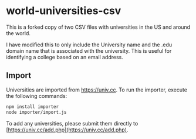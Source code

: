 world-universities-csv
======================
This is a forked copy of two CSV files with universities in the US and around the world.

I have modified this to only include the University name and the .edu domain name that is associated with the university.  This is useful for identifying a college based on an email address.

## Import

Universities are imported from https://univ.cc. To run the importer, execute the following commands:

```bash
npm install importer
node importer/import.js
```

To add any universities, please submit them directly to [https://univ.cc/add.php](https://univ.cc/add.php).
